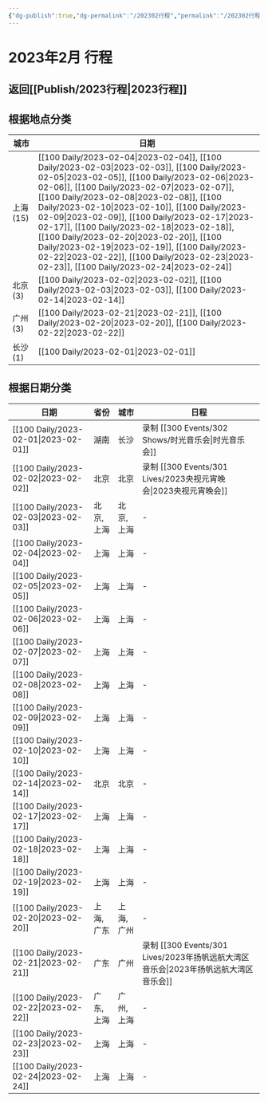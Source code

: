 ```yaml
---
{"dg-publish":true,"dg-permalink":"/202302行程","permalink":"/202302行程/"}
---
```


# 2023年2月 行程

## 返回[[Publish/2023行程\|2023行程]]

## 根据地点分类

| 城市      | 日期                                                                                                                                                                                                                                                                                                                                                                                                                                                                                                                                                                                                                                    |
| ------- | ------------------------------------------------------------------------------------------------------------------------------------------------------------------------------------------------------------------------------------------------------------------------------------------------------------------------------------------------------------------------------------------------------------------------------------------------------------------------------------------------------------------------------------------------------------------------------------------------------------------------------------- |
| 上海 (15) | [[100 Daily/2023-02-04\|2023-02-04]], [[100 Daily/2023-02-03\|2023-02-03]], [[100 Daily/2023-02-05\|2023-02-05]], [[100 Daily/2023-02-06\|2023-02-06]], [[100 Daily/2023-02-07\|2023-02-07]], [[100 Daily/2023-02-08\|2023-02-08]], [[100 Daily/2023-02-10\|2023-02-10]], [[100 Daily/2023-02-09\|2023-02-09]], [[100 Daily/2023-02-17\|2023-02-17]], [[100 Daily/2023-02-18\|2023-02-18]], [[100 Daily/2023-02-20\|2023-02-20]], [[100 Daily/2023-02-19\|2023-02-19]], [[100 Daily/2023-02-22\|2023-02-22]], [[100 Daily/2023-02-23\|2023-02-23]], [[100 Daily/2023-02-24\|2023-02-24]] |
| 北京 (3)  | [[100 Daily/2023-02-02\|2023-02-02]], [[100 Daily/2023-02-03\|2023-02-03]], [[100 Daily/2023-02-14\|2023-02-14]]                                                                                                                                                                                                                                                                                                                                                                                                                                                                                                             |
| 广州 (3)  | [[100 Daily/2023-02-21\|2023-02-21]], [[100 Daily/2023-02-20\|2023-02-20]], [[100 Daily/2023-02-22\|2023-02-22]]                                                                                                                                                                                                                                                                                                                                                                                                                                                                                                             |
| 长沙 (1)  | [[100 Daily/2023-02-01\|2023-02-01]]                                                                                                                                                                                                                                                                                                                                                                                                                                                                                                                                                                                               |


## 根据日期分类

| 日期                                      | 省份     | 城市     | 日程                     |
| --------------------------------------- | ------ | ------ | ---------------------- |
| [[100 Daily/2023-02-01\|2023-02-01]] | 湖南     | 长沙     | 录制 [[300 Events/302 Shows/时光音乐会\|时光音乐会]]           |
| [[100 Daily/2023-02-02\|2023-02-02]] | 北京     | 北京     | 录制 [[300 Events/301 Lives/2023央视元宵晚会\|2023央视元宵晚会]]      |
| [[100 Daily/2023-02-03\|2023-02-03]] | 北京, 上海 | 北京, 上海 | \-                     |
| [[100 Daily/2023-02-04\|2023-02-04]] | 上海     | 上海     | \-                     |
| [[100 Daily/2023-02-05\|2023-02-05]] | 上海     | 上海     | \-                     |
| [[100 Daily/2023-02-06\|2023-02-06]] | 上海     | 上海     | \-                     |
| [[100 Daily/2023-02-07\|2023-02-07]] | 上海     | 上海     | \-                     |
| [[100 Daily/2023-02-08\|2023-02-08]] | 上海     | 上海     | \-                     |
| [[100 Daily/2023-02-09\|2023-02-09]] | 上海     | 上海     | \-                     |
| [[100 Daily/2023-02-10\|2023-02-10]] | 上海     | 上海     | \-                     |
| [[100 Daily/2023-02-14\|2023-02-14]] | 北京     | 北京     | \-                     |
| [[100 Daily/2023-02-17\|2023-02-17]] | 上海     | 上海     | \-                     |
| [[100 Daily/2023-02-18\|2023-02-18]] | 上海     | 上海     | \-                     |
| [[100 Daily/2023-02-19\|2023-02-19]] | 上海     | 上海     | \-                     |
| [[100 Daily/2023-02-20\|2023-02-20]] | 上海, 广东 | 上海, 广州 | \-                     |
| [[100 Daily/2023-02-21\|2023-02-21]] | 广东     | 广州     | 录制 [[300 Events/301 Lives/2023年扬帆远航大湾区音乐会\|2023年扬帆远航大湾区音乐会]] |
| [[100 Daily/2023-02-22\|2023-02-22]] | 广东, 上海 | 广州, 上海 | \-                     |
| [[100 Daily/2023-02-23\|2023-02-23]] | 上海     | 上海     | \-                     |
| [[100 Daily/2023-02-24\|2023-02-24]] | 上海     | 上海     | \-                     |

